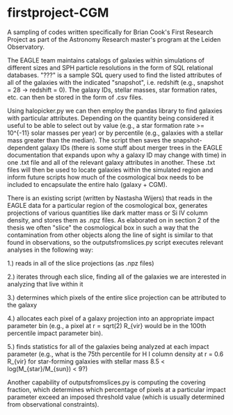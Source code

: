 # firstproject-CGM
A sampling of codes written specifically for Brian Cook's First Research Project as part of the Astronomy Research master's program at the Leiden Observatory.

The EAGLE team maintains catalogs of galaxies within simulations of different sizes and SPH particle resolutions in the form of SQL relational databases. "???" is a sample SQL query used to find the listed attributes of all of the galaxies with the indicated "snapshot", i.e. redshift (e.g., snapshot = 28 -> redshift = 0). The galaxy IDs, stellar masses, star formation rates, etc. can then be stored in the form of .csv files.

Using halopicker.py we can then employ the pandas library to find galaxies with particular attributes. Depending on the quantity being considered it useful to be able to select out by value (e.g., a star formation rate >= 10^{-11} solar masses per year) or by percentile (e.g., galaxies with a stellar mass greater than the median). The script then saves the snapshot-dependent galaxy IDs (there is some stuff about merger trees in the EAGLE documentation that expands upon why a galaxy ID may change with time) in one .txt file and all of the relevant galaxy attributes in another. These .txt files will then be used to locate galaxies within the simulated region and inform future scripts how much of the cosmological box needs to be included to encapsulate the entire halo (galaxy + CGM).

There is an existing script (written by Nastasha Wijers) that reads in the EAGLE data for a particular region of the cosmological box, generates projections of various quantities like dark matter mass or Si IV column density, and stores them as .npz files. As elaborated on in section 2 of the thesis we often "slice" the cosmological box in such a way that the contamination from other objects along the line of sight is similar to that found in observations, so the outputsfromslices.py script executes relevant analyses in the following way:

1.) reads in all of the slice projections (as .npz files)

2.) iterates through each slice, finding all of the galaxies we are interested in analyzing that live within it

3.) determines which pixels of the entire slice projection can be attributed to the galaxy

4.) allocates each pixel of a galaxy projection into an appropriate impact parameter bin (e.g., a pixel at r = sqrt(2) R_{vir} would be in the 100th percentile impact parameter bin).

5.) finds statistics for all of the galaxies being analyzed at each impact parameter (e.g., what is the 75th percentile for H I       column density at r = 0.6 R_{vir} for star-forming galaxies with stellar mass 8.5 < log(M_{star}/M_{sun}) < 9?)

Another capability of outputsfromslices.py is computing the covering fraction, which determines which percentage of pixels at a particular impact parameter exceed an imposed threshold value (which is usually determined from observational constraints).
